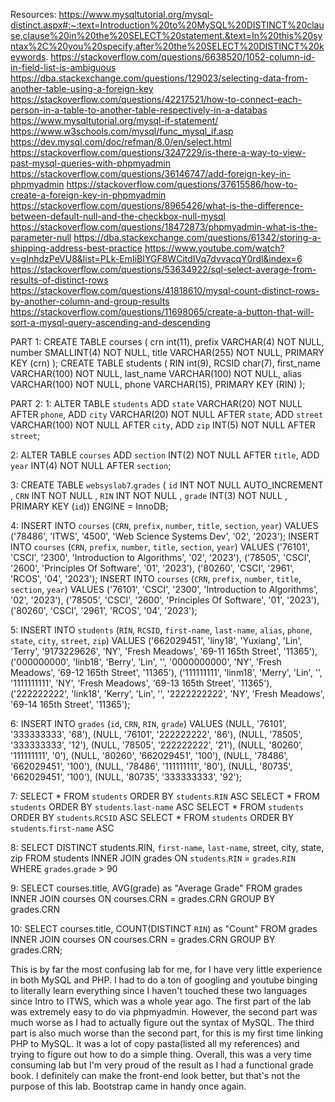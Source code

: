 Resources:
https://www.mysqltutorial.org/mysql-distinct.aspx#:~:text=Introduction%20to%20MySQL%20DISTINCT%20clause,clause%20in%20the%20SELECT%20statement.&text=In%20this%20syntax%2C%20you%20specify,after%20the%20SELECT%20DISTINCT%20keywords.
https://stackoverflow.com/questions/6638520/1052-column-id-in-field-list-is-ambiguous
https://dba.stackexchange.com/questions/129023/selecting-data-from-another-table-using-a-foreign-key
https://stackoverflow.com/questions/42217521/how-to-connect-each-person-in-a-table-to-another-table-respectively-in-a-databas
https://www.mysqltutorial.org/mysql-if-statement/
https://www.w3schools.com/mysql/func_mysql_if.asp
https://dev.mysql.com/doc/refman/8.0/en/select.html
https://stackoverflow.com/questions/3247229/is-there-a-way-to-view-past-mysql-queries-with-phpmyadmin
https://stackoverflow.com/questions/36146747/add-foreign-key-in-phpmyadmin
https://stackoverflow.com/questions/37615586/how-to-create-a-foreign-key-in-phpmyadmin
https://stackoverflow.com/questions/8965426/what-is-the-difference-between-default-null-and-the-checkbox-null-mysql
https://stackoverflow.com/questions/18472873/phpmyadmin-what-is-the-parameter-null
https://dba.stackexchange.com/questions/61342/storing-a-shipping-address-best-practice
https://www.youtube.com/watch?v=gInhdzPeVU8&list=PLk-EmIiBIYGF8WCitdIVq7dvvacqY0rdl&index=6
https://stackoverflow.com/questions/53634922/sql-select-average-from-results-of-distinct-rows
https://stackoverflow.com/questions/41818610/mysql-count-distinct-rows-by-another-column-and-group-results
https://stackoverflow.com/questions/11698065/create-a-button-that-will-sort-a-mysql-query-ascending-and-descending

PART 1:
CREATE TABLE courses ( crn int(11), prefix VARCHAR(4) NOT NULL, number SMALLINT(4) NOT NULL, title VARCHAR(255) NOT NULL, PRIMARY KEY (crn) );
CREATE TABLE students ( RIN int(9), RCSID char(7), first_name VARCHAR(100) NOT NULL, last_name VARCHAR(100) NOT NULL, alias VARCHAR(100) NOT NULL, phone VARCHAR(15), PRIMARY KEY (RIN) );

PART 2:
1:
ALTER TABLE `students` ADD `state` VARCHAR(20) NOT NULL AFTER `phone`, ADD `city` VARCHAR(20) NOT NULL AFTER `state`, ADD `street` VARCHAR(100) NOT NULL AFTER `city`, ADD `zip` INT(5) NOT NULL AFTER `street`;

2:
ALTER TABLE `courses` ADD `section` INT(2) NOT NULL AFTER `title`, ADD `year` INT(4) NOT NULL AFTER `section`;

3:
CREATE TABLE `websyslab7`.`grades` ( `id` INT NOT NULL AUTO_INCREMENT ,  `CRN` INT NOT NULL ,  `RIN` INT NOT NULL ,  `grade` INT(3) NOT NULL ,    PRIMARY KEY  (`id`)) ENGINE = InnoDB;

4:
INSERT INTO `courses` (`CRN`, `prefix`, `number`, `title`, `section`, `year`) VALUES ('78486', 'ITWS', '4500', 'Web Science Systems Dev', '02', '2023');
INSERT INTO `courses` (`CRN`, `prefix`, `number`, `title`, `section`, `year`) VALUES ('76101', 'CSCI', '2300', 'Introduction to Algorithms', '02', '2023'), ('78505', 'CSCI', '2600', 'Principles Of Software', '01', '2023'), ('80260', 'CSCI', '2961', 'RCOS', '04', '2023');
INSERT INTO `courses` (`CRN`, `prefix`, `number`, `title`, `section`, `year`) VALUES ('76101', 'CSCI', '2300', 'Introduction to Algorithms', '02', '2023'), ('78505', 'CSCI', '2600', 'Principles Of Software', '01', '2023'), ('80260', 'CSCI', '2961', 'RCOS', '04', '2023');

5:
INSERT INTO `students` (`RIN`, `RCSID`, `first-name`, `last-name`, `alias`, `phone`, `state`, `city`, `street`, `zip`) VALUES ('662029451', 'liny18', 'Yuxiang', 'Lin', 'Terry', '9173229626', 'NY', 'Fresh Meadows', '69-11 165th Street', '11365'), ('000000000', 'linb18', 'Berry', 'Lin', '', '0000000000', 'NY', 'Fresh Meadows', '69-12 165th Street', '11365'), ('111111111', 'linm18', 'Merry', 'Lin', '', '1111111111', 'NY', 'Fresh Meadows', '69-13 165th Street', '11365'), ('222222222', 'link18', 'Kerry', 'Lin', '', '2222222222', 'NY', 'Fresh Meadows', '69-14 165th Street', '11365');

6:
INSERT INTO `grades` (`id`, `CRN`, `RIN`, `grade`) VALUES (NULL, '76101', '333333333', '68'), (NULL, '76101', '222222222', '86'), (NULL, '78505', '333333333', '12'), (NULL, '78505', '222222222', '21'), (NULL, '80260', '111111111', '0'), (NULL, '80260', '662029451', '100'), (NULL, '78486', '662029451', '100'), (NULL, '78486', '111111111', '80'), (NULL, '80735', '662029451', '100'), (NULL, '80735', '333333333', '92');

7:
SELECT * FROM `students` ORDER BY `students`.`RIN`  ASC
SELECT * FROM `students` ORDER BY `students`.`last-name` ASC
SELECT * FROM `students` ORDER BY `students`.`RCSID` ASC
SELECT * FROM `students` ORDER BY `students`.`first-name` ASC

8:
SELECT DISTINCT students.RIN, `first-name`, `last-name`, street, city, state, zip
FROM students
INNER JOIN grades
ON `students`.`RIN` = `grades`.`RIN`
WHERE `grades`.`grade` > 90

9:
SELECT courses.title, AVG(grade) as "Average Grade"
FROM grades
INNER JOIN courses
ON courses.CRN = grades.CRN
GROUP BY grades.CRN

10:
SELECT courses.title, COUNT(DISTINCT `RIN`) as "Count"
FROM grades
INNER JOIN courses
ON courses.CRN = grades.CRN
GROUP BY grades.CRN;


This is by far the most confusing lab for me, for I have very little experience in both MySQL and PHP. I had to do a ton of googling and youtube binging to literally learn everything since I haven't touched these two languages since Intro to ITWS, which was a whole year ago. The first part of the lab was extremely easy to do via phpmyadmin. However, the second part was much worse as I had to actually figure out the syntax of MySQL. The third part is also much worse than the second part, for this is my first time linking PHP to MySQL. It was a lot of copy pasta(listed all my references) and trying to figure out how to do a simple thing. Overall, this was a very time consuming lab but I'm very proud of the result as I had a functional grade book. I definitely can make the front-end look better, but that's not the purpose of this lab. Bootstrap came in handy once again.